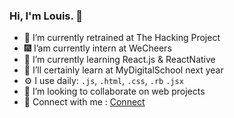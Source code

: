 ### Hi, I'm Louis. 👋



- 🔭 I’m currently retrained at The Hacking Project
- 🎆 I’am currently intern at WeCheers
- 🌱 I’m currently learning React.js & ReactNative
- 📖 I’ll certainly learn at MyDigitalSchool next year
- ⚙️ I use daily: `.js`, `.html`, `.css`, `.rb` `.jsx`
- 👯 I’m looking to collaborate on web projects
- 💬 Connect with me : [Connect](https://linkedin.com/in/louis-krejezy-412447259)
